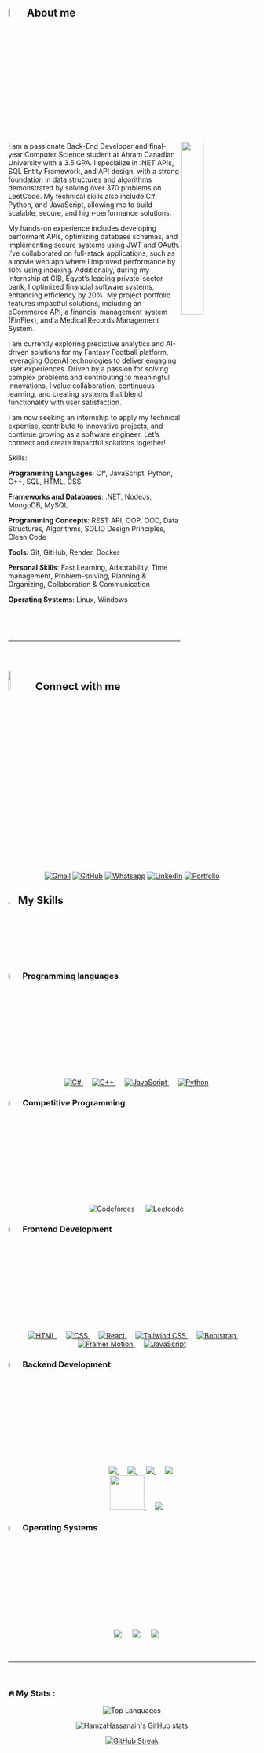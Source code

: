 
## <img src = "https://i.pinimg.com/originals/3f/7e/4e/3f7e4eff7c96e9fe4b8b4b1ff3f7bdb5.gif" width = 6.5%> About me

<img align="right" src="https://github.com/7oSkaaa/7oSkaaa/blob/main/Images/Right_Side.gif?raw=true" width=30%>
<p>
I am a passionate Back-End Developer and final-year Computer Science student at Ahram Canadian University with a 3.5 GPA. I specialize in .NET APIs, SQL Entity Framework, and API design, with a strong foundation in data structures and algorithms demonstrated by solving over 370 problems on LeetCode. My technical skills also include C#, Python, and JavaScript, allowing me to build scalable, secure, and high-performance solutions.

My hands-on experience includes developing performant APIs, optimizing database schemas, and implementing secure systems using JWT and OAuth. I’ve collaborated on full-stack applications, such as a movie web app where I improved performance by 10% using indexing. Additionally, during my internship at CIB, Egypt’s leading private-sector bank, I optimized financial software systems, enhancing efficiency by 20%. My project portfolio features impactful solutions, including an eCommerce API, a financial management system (FinFlex), and a Medical Records Management System.

I am currently exploring predictive analytics and AI-driven solutions for my Fantasy Football platform, leveraging OpenAI technologies to deliver engaging user experiences. Driven by a passion for solving complex problems and contributing to meaningful innovations, I value collaboration, continuous learning, and creating systems that blend functionality with user satisfaction.

I am now seeking an internship to apply my technical expertise, contribute to innovative projects, and continue growing as a software engineer. Let’s connect and create impactful solutions together!


Skills:

<strong> Programming Languages</strong>: C#, JavaScript, Python, C++, SQL, HTML, CSS

<strong>Frameworks and Databases</strong>: .NET, NodeJs, MongoDB, MySQL

<strong>Programming Concepts</strong>: REST API, OOP, OOD, Data Structures, Algorithms, SOLID Design Principles, Clean Code

<strong>Tools</strong>: Git, GitHub, Render, Docker

<strong>Personal Skills</strong>: Fast Learning, Adaptability, Time management, Problem-solving, Planning & Organizing, Collaboration & Communication 

<strong>Operating Systems</strong>: Linux, Windows

<br>

</p>
<br>
<!-- ## <img src = "https://i.pinimg.com/originals/3f/7e/4e/3f7e4eff7c96e9fe4b8b4b1ff3f7bdb5.gif" width = 6.5%> Top Repositories
<a teget="_black" href=""></a>
 -->
<hr>
<br>

## <img src="https://github.com/7oSkaaa/7oSkaaa/blob/main/Images/Connect-with-me.gif?raw=true" width="10%"> Connect with me

<p align="center">
	<a href="mailto:yousefsaadmohamed1@gmail.com"><img img src="https://img.shields.io/badge/gmail-%23EA4335.svg?style=plastic&logo=gmail&logoColor=white" alt="Gmail"/></a>
	<a href="https://github.com/yousefsaad12"><img src="https://img.shields.io/badge/github-%23181717.svg?style=plastic&logo=github&logoColor=white" alt="GitHub"/></a>
	<a href="https://wa.me/0201112069689"><img src="https://img.shields.io/badge/whatsapp-%2325D366.svg?style=plastic&logo=whatsapp&logoColor=white" alt="Whatsapp"/></a>
	<a href="https://www.linkedin.com/in/yousefsaad1/"><img src="https://img.shields.io/badge/linkedin-%230A66C2.svg?style=plastic&logo=linkedin&logoColor=white" alt="LinkedIn"/></a>
	<a href="https://yousefsaad.vercel.app/"><img src="https://img.shields.io/badge/portfolio-%230A66C2.svg?style=plastic&logo=github&logoColor=white" alt="Portfolio"/></a>

</p>

## <img src="https://media2.giphy.com/media/QssGEmpkyEOhBCb7e1/giphy.gif?cid=ecf05e47a0n3gi1bfqntqmob8g9aid1oyj2wr3ds3mg700bl&rid=giphy.gif" width ="3%"> My Skills

### <img src = "https://github.com/7oSkaaa/7oSkaaa/blob/main/Images/Programming_Languages.gif?raw=true" width=5%> Programming languages

<p align="center">  
  &emsp;
  <a href="https://learn.microsoft.com/en-us/dotnet/csharp/" target="_blank"> 
  <img alt="C#" src="https://img.shields.io/badge/C%23-%23239120.svg?style=plastic&logo=c-sharp&logoColor=white">
</a>  
&emsp;
  <a href="https://www.w3schools.com/cpp/" target="_blank"> 
    <img alt="C++" src="https://img.shields.io/badge/C++%20-%2300599C.svg?style=plastic&logo=c%2B%2B&logoColor=white">
  </a> 
  &emsp;
  <a href="https://developer.mozilla.org/en-US/docs/Web/JavaScript" target="_blank"> 
     <img alt="JavaScript" src="https://img.shields.io/badge/JavaScript%20-%23F7DF1E.svg?style=plastic&logo=javascript&logoColor=black">
   </a>
  &emsp;
   <a href="https://www.python.org" target="_blank">
    <img alt="Python" src="https://img.shields.io/badge/Python%20-%2314354C.svg?style=plastic&logo=python&logoColor=white">
  </a>
</p>

### <img src = "https://github.com/7oSkaaa/7oSkaaa/blob/main/Images/CP_PS.gif?raw=true" width=5%> Competitive Programming

<p align="center">
  &emsp;
    <a href="https://codeforces.com/profile/yousefsaadx"><img alt = "Codeforces" src="https://img.shields.io/badge/codeforces%20-%231F8ACB.svg?style=plastic&logo=codeforces&logoColor=white" /></a>	
  &emsp;
    <a href="https://leetcode.com/u/YousefSaad/"><img alt = "Leetcode" src="https://img.shields.io/badge/leetcode%20-%23FFA116.svg?style=plastic&logo=leetcode&logoColor=black" /></a>
    
</p>


### <img src = "https://github.com/7oSkaaa/7oSkaaa/blob/main/Images/Front_End.gif?raw=true" width=5%> Frontend Development

<p align="center"> 
  &emsp; 
  <a href="https://www.w3.org/html/" target="_blank"> 
   <img alt="HTML" src="https://img.shields.io/badge/HTML5%20-%23E34F26.svg?style=plastic&logo=html5&logoColor=white">
  </a>   
  &emsp;
  <a href="https://www.w3schools.com/css/" target="_blank">
    <img alt="CSS" src="https://img.shields.io/badge/CSS%20-%231572B6.svg?style=plastic&logo=css3&logoColor=white">
  </a> 
  &emsp;
  <a href="https://reactjs.org" target="_blank">
  <img alt="React" src="https://img.shields.io/badge/React-%2361DAFB.svg?style=plastic&logo=React&logoColor=black">
</a>
 &emsp;
<!-- Tailwind CSS -->
<a href="https://tailwindcss.com" target="_blank">
  <img alt="Tailwind CSS" src="https://img.shields.io/badge/Tailwind_CSS-%2338B2AC.svg?style=plastic&logo=TailwindCSS&logoColor=white">
</a>
 &emsp;
<!-- Bootstrap -->
<a href="https://getbootstrap.com" target="_blank">
  <img alt="Bootstrap" src="https://img.shields.io/badge/Bootstrap-%23563D7C.svg?style=plastic&logo=Bootstrap&logoColor=white">
</a>
 &emsp;
<!-- Framer Motion -->
<a href="https://www.framer.com/motion/" target="_blank">
  <img alt="Framer Motion" src="https://img.shields.io/badge/Framer_Motion-%2300D1B2.svg?style=plastic&logo=Framer&logoColor=white">
</a>
  &emsp;
  <a href="https://developer.mozilla.org/en-US/docs/Web/JavaScript" target="_blank"> 
     <img alt="JavaScript" src="https://img.shields.io/badge/JavaScript%20-%23F7DF1E.svg?style=plastic&logo=javascript&logoColor=black">
   </a>
</p>

### <img src = "https://github.com/7oSkaaa/7oSkaaa/blob/main/Images/Software_Tools.gif?raw=true" width=5%> Backend Development

<p align="center">
&emsp;
 &emsp;
<a href="#"> 
  <img src="https://img.shields.io/badge/.NET-512BD4?style=for-the-badge&logo=.net&logoColor=white" > 
</a>
&emsp;
<a href="#"> 
  <img src="https://img.shields.io/badge/Entity_Framework-2E8B57?style=for-the-badge&logo=entity-framework&logoColor=white"> 
</a>
&emsp;
<a href="#"> 
  <img src="https://img.shields.io/badge/SQL-003B57?style=for-the-badge&logo=sql&logoColor=white" > 
</a>
&emsp;
<a href="#"> 
  <img src="https://img.shields.io/badge/Redis-%23DD0031.svg?&style=for-the-badge&logo=redis&logoColor=white"> 
</a>
<br/>
&emsp;
<a href="#"> 
  <img src="https://img.shields.io/badge/MongoDB-4EA94B?style=for-the-badge&logo=mongodb&logoColor=white" width="70"> 
</a>
&emsp;
<a href="#"> 
  <img src="https://img.shields.io/badge/Vercel-000000?style=for-the-badge&logo=vercel&logoColor=white"> 
</a>

</p>


### <img src = "https://github.com/7oSkaaa/7oSkaaa/blob/main/Images/OS.gif?raw=true" width=5%> Operating Systems

<p align="center">
  &emsp;
    <a href="#"><img src="https://img.shields.io/badge/Linux-FCC624?style=plastic&logo=linux&logoColor=black"></a>
  &emsp;
    <a href="#"><img src="https://img.shields.io/badge/Ubuntu-E95420?style=plastic&logo=ubuntu&logoColor=white"></a>
  &emsp;
    <a href="#"><img src="https://img.shields.io/badge/Windows-0078D6?style=plastic&logo=windows&logoColor=white"></a>
</p>

<br>

---

<br>

### :fire: My Stats :

<p align="center">
   <img src="https://github-readme-stats.vercel.app/api/top-langs/?username=yousefsaad12&layout=compact&theme=radical&card_width=200px" alt="Top Languages" />
</p>

<p align="center">
  <img src="https://github-readme-stats.vercel.app/api?username=yousefsaad12&show_icons=true&theme=radical&card_width=250px" alt="HamzaHassanain's GitHub stats" />
</p>

<p align="center">
  <a href="https://git.io/streak-stats">
    <img src="https://github-readme-streak-stats.herokuapp.com/?user=yousefsaad12&theme=radical&card_width=520px" alt="GitHub Streak" />
  </a>
</p>




<!--
<p align="center">
  <a href="https://github.com/ryo-ma/github-profile-trophy">
    <img src="https://github-profile-trophy.vercel.app/?username=HamzaHassanain&theme=radical&row=1" alt="Trophy" />
  </a>
</p>

---

### :sparkles: My Repositories :

<div align="center">
  <img src="https://github-readme-stats.vercel.app/api/pin/?username=HamzaHassanain&repo=Little-Lemon&theme=radical" />
   <img src="https://github-readme-stats.vercel.app/api/pin/?username=HamzaHassanain&repo=little-lemon-API&theme=radical" />
   <img src="https://github-readme-stats.vercel.app/api/pin/?username=HamzaHassanain&repo=Codeforces-Tasks-API&theme=radical" />
   <img src="https://github-readme-stats.vercel.app/api/pin/?username=HamzaHassanain&repo=CP-Templates&theme=radical" />
   <img src="https://github-readme-stats.vercel.app/api/pin/?username=HamzaHassanain&repo=The-Final-Project-ODC&theme=radical" />
   <img src="https://github-readme-stats.vercel.app/api/pin/?username=HamzaHassanain&repo=Hotel-Reservation-System&theme=radical" />
   <img src="https://github-readme-stats.vercel.app/api/pin/?username=OmarAlaraby&repo=Whats-app-add-members-Script&theme=radical" />
</div>

-->
